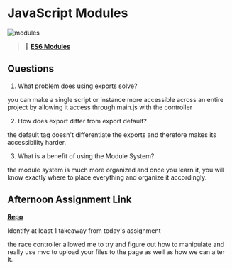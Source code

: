 # JavaScript Modules

![modules](https://bcw.blob.core.windows.net/public/img/1015719031845190)

> **📖 [ES6 Modules](https://codeworksacademy.com/fs-student-guide/resources/wk3/01-Modules)**

## Questions

1. What problem does using exports solve?

you can make a single script or instance more accessible across an entire project by allowing it access through main.js with the controller

2. How does export differ from export default?

the default tag doesn't differentiate the exports and therefore makes its accessibility harder.

3. What is a benefit of using the Module System?

the module system is much more organized and once you learn it, you will know exactly where to place everything and organize it accordingly.

## Afternoon Assignment Link

**[Repo](https://github.com/JonathonMcNamara/RaceController)**

Identify at least 1 takeaway from today's assignment

the race controller allowed me to try and figure out how to manipulate and really use mvc to upload your files to the page as well as how we can alter it.
